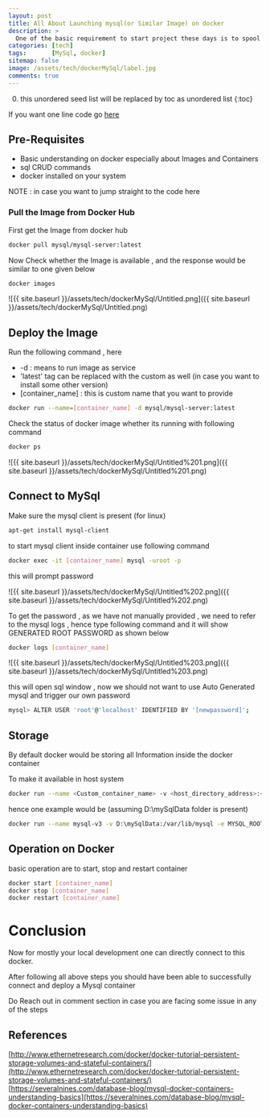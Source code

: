 ```yaml
---
layout: post
title: All About Launching mysql(or Similar Image) on docker
description: >
  One of the basic requirement to start project these days is to spool a docker and start working especially for databases.The is point to point guide on how to do the same.
categories: [tech]
tags:       [MySql, docker]
sitemap: false
image: /assets/tech/dockerMySql/label.jpg
comments: true
---
```

0. this unordered seed list will be replaced by toc as unordered list
{:toc}

If you want one line code go [here](#finalCode)

## Pre-Requisites

- Basic understanding on docker especially about Images  and Containers
- sql CRUD commands
- docker installed  on your system

NOTE : in case you want to jump straight to the code here 

### Pull the Image from Docker Hub

First get the Image from docker hub 

```bash
docker pull mysql/mysql-server:latest
```

Now Check whether the Image is available , and the response would be similar to one given below 

```bash
docker images
```

![{{ site.baseurl }}/assets/tech/dockerMySql/Untitled.png]({{ site.baseurl }}/assets/tech/dockerMySql/Untitled.png)

## Deploy the Image

Run the following command , here 

- -d : means  to run image as service
- 'latest' tag can be replaced with the custom as well (in case you  want to install some other version)
- [container_name] : this is custom name that you want to provide

```bash
docker run --name=[container_name] -d mysql/mysql-server:latest
```

Check the status of docker image whether its running with following command 

```bash
docker ps
```

![{{ site.baseurl }}/assets/tech/dockerMySql/Untitled%201.png]({{ site.baseurl }}/assets/tech/dockerMySql/Untitled%201.png)

## Connect to MySql

Make sure the mysql client is present (for linux)

```bash
apt-get install mysql-client
```

to start mysql client inside container use following command 

```bash
docker exec -it [container_name] mysql -uroot -p
```

this will prompt password 

![{{ site.baseurl }}/assets/tech/dockerMySql/Untitled%202.png]({{ site.baseurl }}/assets/tech/dockerMySql/Untitled%202.png)

To get the password , as we have not manually provided , we need to refer to the mysql logs , hence type following command and it will show GENERATED ROOT PASSWORD as shown below 

```bash
docker logs [container_name]
```

![{{ site.baseurl }}/assets/tech/dockerMySql/Untitled%203.png]({{ site.baseurl }}/assets/tech/dockerMySql/Untitled%203.png)

this will open sql window , now we should not want to use Auto Generated mysql and trigger our own password 

```bash
mysql> ALTER USER 'root'@'localhost' IDENTIFIED BY '[newpassword]';
```

## Storage

By default docker would be storing all Information inside the docker container 

To make it available in host system 

<a id="finalCode"></a>
```bash
docker run --name <Custom_container_name> -v <host_directory_address>:<docker_directory_to_host> -e MYSQL_ROOT_PASSWORD=<custom_Password> -d mysql:latest
```

hence one example would be (assuming D:\mySqlData folder is present)

```bash
docker run --name mysql-v3 -v D:\mySqlData:/var/lib/mysql -e MYSQL_ROOT_PASSWORD=mypass -d mysql:latest
```

## Operation on Docker

basic operation are to start, stop and restart container 

```bash
docker start [container_name]
docker stop [container_name]
docker restart [container_name]
```

# Conclusion

Now for mostly your local development one can directly connect to this docker.

After following all above steps you  should have been able to successfully connect and deploy a Mysql container 

Do Reach out  in comment section in case you are facing some issue in any of the steps 

## References

[http://www.ethernetresearch.com/docker/docker-tutorial-persistent-storage-volumes-and-stateful-containers/](http://www.ethernetresearch.com/docker/docker-tutorial-persistent-storage-volumes-and-stateful-containers/)
[https://severalnines.com/database-blog/mysql-docker-containers-understanding-basics](https://severalnines.com/database-blog/mysql-docker-containers-understanding-basics)
